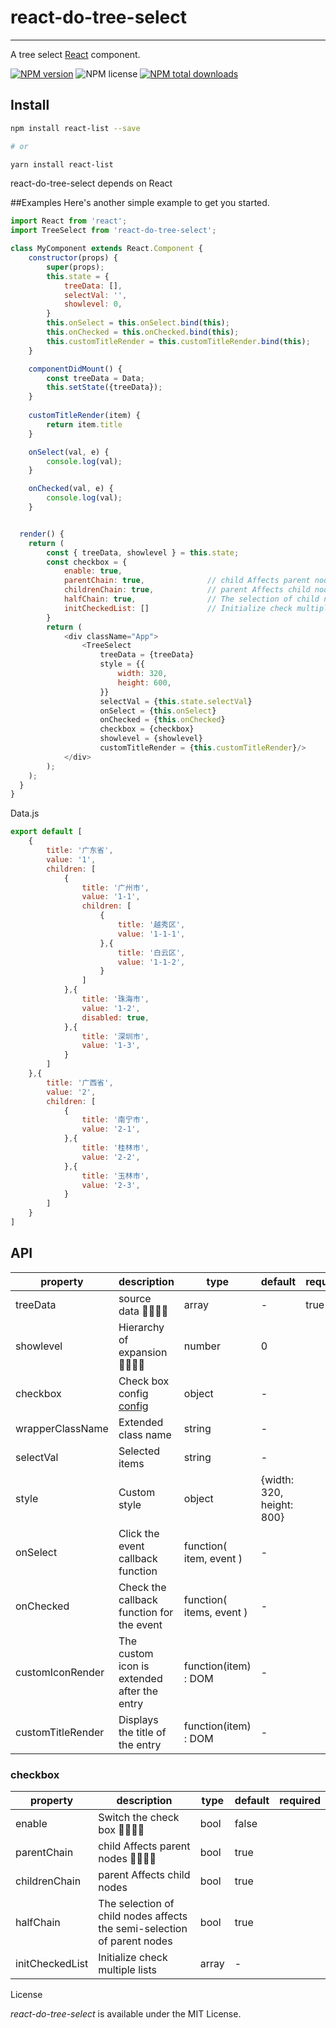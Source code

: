 # react-do-tree-select
---------------
A tree select [React] component.


[![NPM version](https://img.shields.io/npm/v/react-do-tree-select.svg?style=flat)](https://www.npmjs.com/package/react-do-tree-select)
![NPM license](https://img.shields.io/npm/l/react-do-tree-select.svg?style=flat)
[![NPM total downloads](https://img.shields.io/npm/dt/react-do-tree-select.svg?style=flat)](https://www.npmjs.com/package/react-do-tree-select?minimal=true)


## Install
```bash
npm install react-list --save

# or

yarn install react-list
```
react-do-tree-select depends on React

##Examples
Here's another simple example to get you started.


```js
import React from 'react';
import TreeSelect from 'react-do-tree-select';

class MyComponent extends React.Component {
    constructor(props) {
        super(props);
        this.state = {
            treeData: [],
            selectVal: '',
            showlevel: 0,
        }
        this.onSelect = this.onSelect.bind(this);
        this.onChecked = this.onChecked.bind(this);
        this.customTitleRender = this.customTitleRender.bind(this);
    }

    componentDidMount() {
        const treeData = Data;
        this.setState({treeData});
    }
  
    customTitleRender(item) {
        return item.title
    }

    onSelect(val, e) {
        console.log(val);
    }

    onChecked(val, e) {
        console.log(val);
    }


  render() {
    return (
        const { treeData, showlevel } = this.state;
        const checkbox = {
            enable: true,
            parentChain: true,              // child Affects parent nodes;
            childrenChain: true,            // parent Affects child nodes;
            halfChain: true,                // The selection of child nodes affects the semi-selection of parent nodes.
            initCheckedList: []             // Initialize check multiple lists
        }
        return (
            <div className="App">
                <TreeSelect
                    treeData = {treeData}
                    style = {{
                        width: 320,
                        height: 600,
                    }}
                    selectVal = {this.state.selectVal}
                    onSelect = {this.onSelect}
                    onChecked = {this.onChecked}
                    checkbox = {checkbox}
                    showlevel = {showlevel}
                    customTitleRender = {this.customTitleRender}/>
            </div>
        );
    );
  }
}
```
Data.js
```js
export default [
    {
        title: '广东省',
        value: '1',
        children: [
            {
                title: '广州市',
                value: '1-1',
                children: [
                    {
                        title: '越秀区',
                        value: '1-1-1',
                    },{
                        title: '白云区',
                        value: '1-1-2',
                    }
                ]
            },{
                title: '珠海市',
                value: '1-2',
                disabled: true,
            },{
                title: '深圳市',
                value: '1-3',
            }
        ]
    },{
        title: '广西省',
        value: '2',
        children: [
            {
                title: '南宁市',
                value: '2-1',
            },{
                title: '桂林市',
                value: '2-2',
            },{
                title: '玉林市',
                value: '2-3',
            }
        ]
    }
]
```

## API

| property | description | type | default | required |
| -------- | ----------- | ---- | ------- | -------- |
| treeData | source data  | array | - | true |
| showlevel | Hierarchy of expansion  | number | 0 |
| checkbox | Check box config [config](#checkbox)  | object | - |
| wrapperClassName | Extended class name | string | - |
| selectVal | Selected items | string | - |
| style | Custom style | object | {width: 320, height: 800} |
| onSelect | Click the event callback function | function( item, event ) | - |
| onChecked | Check the callback function for the event | function( items, event ) | - |
| customIconRender | The custom icon is extended after the entry | function(item) : DOM | - |
| customTitleRender | Displays the title of the entry | function(item) : DOM | - |

### checkbox

| property | description | type | default | required |
| -------- | ----------- | ---- | ------- | -------- |
| enable | Switch the check box  | bool | false |
| parentChain | child Affects parent nodes  | bool | true |
| childrenChain | parent Affects child nodes | bool | true |
| halfChain | The selection of child nodes affects the semi-selection of parent nodes | bool | true |
| initCheckedList | Initialize check multiple lists | array | - |

License

*react-do-tree-select* is available under the MIT License.


[React]: https://github.com/facebook/react